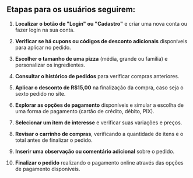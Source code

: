## Etapas para os usuários seguirem:

1. **Localizar o botão de "Login" ou "Cadastro"** e criar uma nova conta ou fazer login na sua conta.

2. **Verificar se há cupons ou códigos de desconto adicionais** disponíveis para aplicar no pedido.

3. **Escolher o tamanho de uma pizza** (média, grande ou família) e personalizar os ingredientes.

4. **Consultar o histórico de pedidos** para verificar compras anteriores.

5. **Aplicar o desconto de R$15,00** na finalização da compra, caso seja o sexto pedido no site.

6. **Explorar as opções de pagamento** disponíveis e simular a escolha de uma forma de pagamento (cartão de crédito, débito, PIX).

7. **Selecionar um item de interesse** e verificar suas variações e preços.

8. **Revisar o carrinho de compras**, verificando a quantidade de itens e o total antes de finalizar o pedido.

9. **Inserir uma observação ou comentário adicional** sobre o pedido.

10. **Finalizar o pedido** realizando o pagamento online através das opções de pagamento disponíveis.

